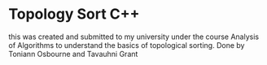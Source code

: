 # Topology Sort C++
 this was created and submitted to my university under the course Analysis of Algorithms to understand the basics of topological sorting. Done by  Toniann Osbourne and Tavauhni Grant 
